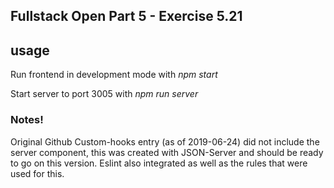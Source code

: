 ## Fullstack Open Part 5 - Exercise 5.21

## usage

Run frontend in development mode with _npm start_

Start server to port 3005 with _npm run server_

### Notes!

Original Github Custom-hooks entry (as of 2019-06-24) did not include the server component, 
this was created with JSON-Server and should be ready to go on this version. Eslint also
integrated as well as the rules that were used for this.